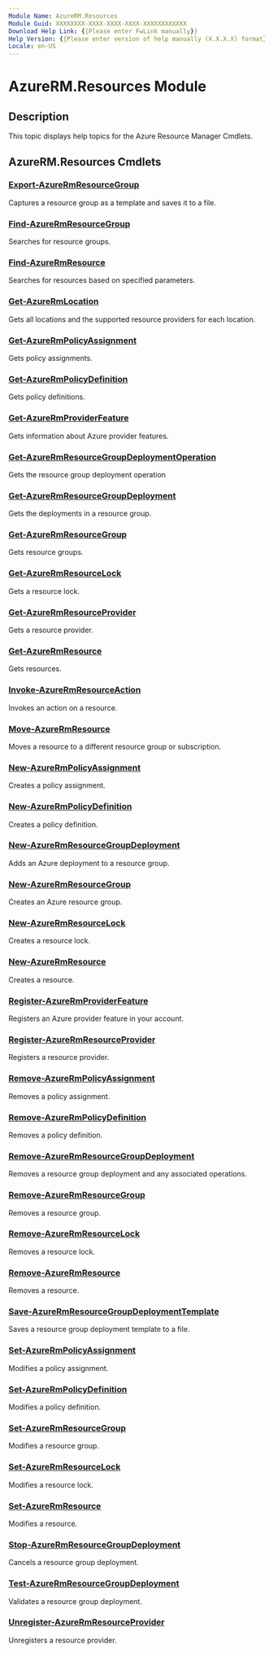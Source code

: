 ```yaml
---
Module Name: AzureRM.Resources
Module Guid: XXXXXXXX-XXXX-XXXX-XXXX-XXXXXXXXXXXX
Download Help Link: {{Please enter FwLink manually}}
Help Version: {{Please enter version of help manually (X.X.X.X) format}}
Locale: en-US
---
```


# AzureRM.Resources Module
## Description
This topic displays help topics for the Azure Resource Manager Cmdlets. 

## AzureRM.Resources Cmdlets
### [Export-AzureRmResourceGroup](./Export-AzureRmResourceGroup.md)
Captures a resource group as a template and saves it to a file.


### [Find-AzureRmResourceGroup](./Find-AzureRmResourceGroup.md)
Searches for resource groups.


### [Find-AzureRmResource](./Find-AzureRmResource.md)
Searches for resources based on specified parameters.


### [Get-AzureRmLocation](./Get-AzureRmLocation.md)
Gets all locations and the supported resource providers for each location.


### [Get-AzureRmPolicyAssignment](./Get-AzureRmPolicyAssignment.md)
Gets policy assignments.


### [Get-AzureRmPolicyDefinition](./Get-AzureRmPolicyDefinition.md)
Gets policy definitions.


### [Get-AzureRmProviderFeature](./Get-AzureRmProviderFeature.md)
Gets information about Azure provider features.


### [Get-AzureRmResourceGroupDeploymentOperation](./Get-AzureRmResourceGroupDeploymentOperation.md)
Gets the resource group deployment operation


### [Get-AzureRmResourceGroupDeployment](./Get-AzureRmResourceGroupDeployment.md)
Gets the deployments in a resource group.


### [Get-AzureRmResourceGroup](./Get-AzureRmResourceGroup.md)
Gets resource groups.


### [Get-AzureRmResourceLock](./Get-AzureRmResourceLock.md)
Gets a resource lock.


### [Get-AzureRmResourceProvider](./Get-AzureRmResourceProvider.md)
Gets a resource provider.


### [Get-AzureRmResource](./Get-AzureRmResource.md)
Gets resources.


### [Invoke-AzureRmResourceAction](./Invoke-AzureRmResourceAction.md)
Invokes an action on a resource.


### [Move-AzureRmResource](./Move-AzureRmResource.md)
Moves a resource to a different resource group or subscription.


### [New-AzureRmPolicyAssignment](./New-AzureRmPolicyAssignment.md)
Creates a policy assignment.


### [New-AzureRmPolicyDefinition](./New-AzureRmPolicyDefinition.md)
Creates a policy definition.


### [New-AzureRmResourceGroupDeployment](./New-AzureRmResourceGroupDeployment.md)
Adds an Azure deployment to a resource group.


### [New-AzureRmResourceGroup](./New-AzureRmResourceGroup.md)
Creates an Azure resource group.


### [New-AzureRmResourceLock](./New-AzureRmResourceLock.md)
Creates a resource lock.


### [New-AzureRmResource](./New-AzureRmResource.md)
Creates a resource.


### [Register-AzureRmProviderFeature](./Register-AzureRmProviderFeature.md)
Registers an Azure provider feature in your account.


### [Register-AzureRmResourceProvider](./Register-AzureRmResourceProvider.md)
Registers a resource provider.


### [Remove-AzureRmPolicyAssignment](./Remove-AzureRmPolicyAssignment.md)
Removes a policy assignment.


### [Remove-AzureRmPolicyDefinition](./Remove-AzureRmPolicyDefinition.md)
Removes a policy definition.


### [Remove-AzureRmResourceGroupDeployment](./Remove-AzureRmResourceGroupDeployment.md)
Removes a resource group deployment and any associated operations.


### [Remove-AzureRmResourceGroup](./Remove-AzureRmResourceGroup.md)
Removes a resource group.


### [Remove-AzureRmResourceLock](./Remove-AzureRmResourceLock.md)
Removes a resource lock.


### [Remove-AzureRmResource](./Remove-AzureRmResource.md)
Removes a resource.


### [Save-AzureRmResourceGroupDeploymentTemplate](./Save-AzureRmResourceGroupDeploymentTemplate.md)
Saves a resource group deployment template to a file.


### [Set-AzureRmPolicyAssignment](./Set-AzureRmPolicyAssignment.md)
Modifies a policy assignment.


### [Set-AzureRmPolicyDefinition](./Set-AzureRmPolicyDefinition.md)
Modifies a policy definition.


### [Set-AzureRmResourceGroup](./Set-AzureRmResourceGroup.md)
Modifies a resource group.


### [Set-AzureRmResourceLock](./Set-AzureRmResourceLock.md)
Modifies a resource lock.


### [Set-AzureRmResource](./Set-AzureRmResource.md)
Modifies a resource.


### [Stop-AzureRmResourceGroupDeployment](./Stop-AzureRmResourceGroupDeployment.md)
Cancels a resource group deployment.


### [Test-AzureRmResourceGroupDeployment](./Test-AzureRmResourceGroupDeployment.md)
Validates a resource group deployment.


### [Unregister-AzureRmResourceProvider](./Unregister-AzureRmResourceProvider.md)
Unregisters a resource provider.




